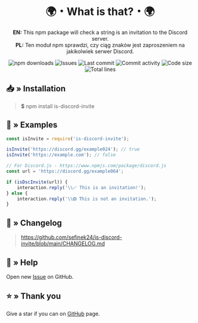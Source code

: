 <div align="center">
    <h1>🌍・What is that?・🌍</h1>
    <p>
        <b>EN:</b> This npm package will check a string is an invitation to the Discord server.<br>
        <b>PL:</b> Ten moduł npm sprawdzi, czy ciąg znaków jest zaproszeniem na jakikolwiek serwer Discord.
    </p>
    <a href="https://www.npmjs.com/package/is-discord-invite" target="_blank" title="is-discord-invite - npm" style="text-decoration:none">
        <img src="https://img.shields.io/npm/dt/is-discord-invite.svg?maxAge=3600" alt="npm downloads">
        <img src="https://img.shields.io/github/issues/sefinek24/is-discord-invite" alt="Issues">
        <img src="https://img.shields.io/github/last-commit/sefinek24/is-discord-invite" alt="Last commit">
        <img src="https://img.shields.io/github/commit-activity/w/sefinek24/is-discord-invite" alt="Commit activity">
        <img src="https://img.shields.io/github/languages/code-size/sefinek24/is-discord-invite" alt="Code size">
        <img src="https://img.shields.io/tokei/lines/github/sefinek24/is-discord-invite" alt="Total lines">
    </a>
</div>

## 📥 » Installation
> **$** npm install is-discord-invite

## 📝 » Examples
```js
const isInvite = require('is-discord-invite');

isInvite('https://discord.gg/example024'); // true
isInvite('https://example.com'); // false
```

```js
// For Discord.js - https://www.npmjs.com/package/discord.js
const url = 'https://discord.gg/example064';

if (isDscInvite(url)) {
    interaction.reply('\\✅ This is an invitation!');
} else {
    interaction.reply('\\❎ This is not an invitation.');
}
```

## 📝 » Changelog
> https://github.com/sefinek24/is-discord-invite/blob/main/CHANGELOG.md

## 🤝 » Help
Open new [Issue](https://github.com/sefinek24/is-discord-invite/issues/new) on GitHub.

## ⭐ » Thank you
Give a star if you can on [GitHub](https://github.com/sefinek24/is-discord-invite) page.